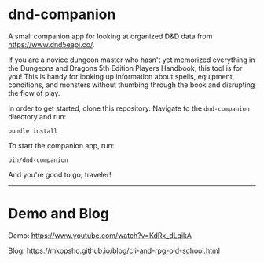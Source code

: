 # dnd-companion
A small companion app for looking at organized D&D data from https://www.dnd5eapi.co/.

If you are a novice dungeon master who hasn't yet memorized everything in the Dungeons and Dragons 5th Edition Players Handbook, this tool is for you! This is handy for looking up information about spells, equipment, conditions, and monsters without thumbing through the book and disrupting the flow of play.

In order to get started, clone this repository. 
Navigate to the `dnd-companion` directory and run:
```
bundle install
```

To start the companion app, run:
```
bin/dnd-companion
```
And you're good to go, traveler!

* * *

# Demo and Blog

Demo: https://www.youtube.com/watch?v=KdRx_dLqikA

Blog: https://mkopsho.github.io/blog/cli-and-rpg-old-school.html
